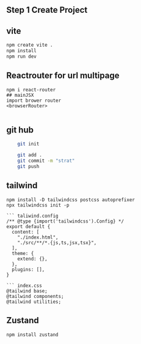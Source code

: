 ## Step 1 Create Project
## vite
```bash
npm create vite .
npm install
npm run dev
```
## Reactrouter for url multipage
``` install
npm i react-router
## mainJSX
import brower router
<browserRouter>


```
## git hub
``` bash
    git init

    git add . 
    git commit -m "strat"
    git push
```

## tailwind
```Install 
npm install -D tailwindcss postcss autoprefixer
npx tailwindcss init -p

``` taliwind.config
/** @type {import('tailwindcss').Config} */
export default {
  content: [
    "./index.html",
    "./src/**/*.{js,ts,jsx,tsx}",
  ],
  theme: {
    extend: {},
  },
  plugins: [],
}

``` index.css
@tailwind base;
@tailwind components;
@tailwind utilities;
```
## Zustand
``` install 
npm install zustand

```